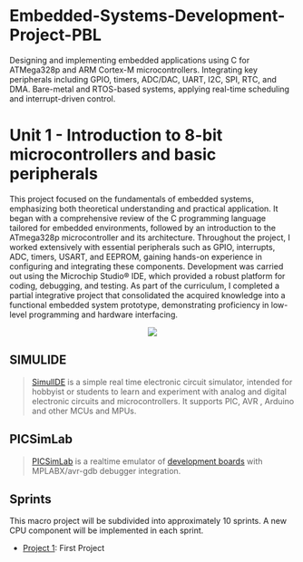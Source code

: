 # Embedded-Systems-Development-Project-PBL
Designing and implementing embedded applications using C for ATMega328p and ARM Cortex-M microcontrollers. Integrating key peripherals including GPIO, timers, ADC/DAC, UART, I2C, SPI, RTC, and DMA. Bare-metal and RTOS-based systems, applying real-time scheduling and interrupt-driven control.

# Unit 1 - Introduction to 8-bit microcontrollers and basic peripherals
This project focused on the fundamentals of embedded systems, emphasizing both theoretical understanding and practical application. It began with a comprehensive review of the C programming language tailored for embedded environments, followed by an introduction to the ATmega328p microcontroller and its architecture. Throughout the project, I worked extensively with essential peripherals such as GPIO, interrupts, ADC, timers, USART, and EEPROM, gaining hands-on experience in configuring and integrating these components. Development was carried out using the Microchip Studio® IDE, which provided a robust platform for coding, debugging, and testing. As part of the curriculum, I completed a partial integrative project that consolidated the acquired knowledge into a functional embedded system prototype, demonstrating proficiency in low-level programming and hardware interfacing.

<p align="center">
        <img src="https://cdn.pixabay.com/photo/2017/03/23/12/32/arduino-2168193_1280.png"
             ">
    </a>
</p>


## SIMULIDE
> [SimulIDE](https://simulide.com/p) is a simple real time electronic circuit simulator, intended for hobbyist or students to learn and experiment with analog and digital electronic circuits and microcontrollers. It supports PIC, AVR , Arduino and other MCUs and MPUs. 

## PICSimLab
> [PICSimLab](https://github.com/lcgamboa/picsimlab) is a realtime emulator of [development boards](https://lcgamboa.github.io/picsimlab_docs/stable/Boards.html) with MPLABX/avr-gdb debugger integration.


## Sprints

This macro project will be subdivided into approximately 10 sprints. A new CPU component will be implemented in each sprint.

- [Project 1](https://github.com/NibiruFT/CPU-MIPS/tree/main/Sprint%201): First Project
